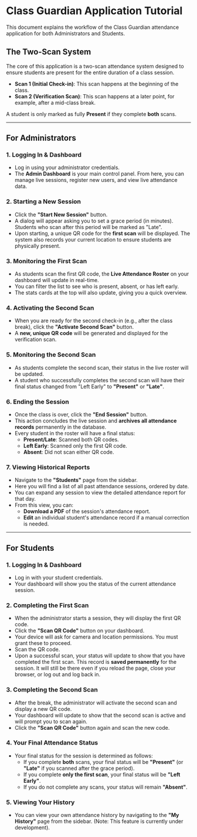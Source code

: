 # Class Guardian Application Tutorial

This document explains the workflow of the Class Guardian attendance application for both Administrators and Students.

## The Two-Scan System

The core of this application is a two-scan attendance system designed to ensure students are present for the entire duration of a class session.

- **Scan 1 (Initial Check-in)**: This scan happens at the beginning of the class.
- **Scan 2 (Verification Scan)**: This scan happens at a later point, for example, after a mid-class break.

A student is only marked as fully **Present** if they complete **both** scans.

---

## For Administrators

### 1. Logging In & Dashboard
- Log in using your administrator credentials.
- The **Admin Dashboard** is your main control panel. From here, you can manage live sessions, register new users, and view live attendance data.

### 2. Starting a New Session
- Click the **"Start New Session"** button.
- A dialog will appear asking you to set a grace period (in minutes). Students who scan after this period will be marked as "Late".
- Upon starting, a unique QR code for the **first scan** will be displayed. The system also records your current location to ensure students are physically present.

### 3. Monitoring the First Scan
- As students scan the first QR code, the **Live Attendance Roster** on your dashboard will update in real-time.
- You can filter the list to see who is present, absent, or has left early.
- The stats cards at the top will also update, giving you a quick overview.

### 4. Activating the Second Scan
- When you are ready for the second check-in (e.g., after the class break), click the **"Activate Second Scan"** button.
- A **new, unique QR code** will be generated and displayed for the verification scan.

### 5. Monitoring the Second Scan
- As students complete the second scan, their status in the live roster will be updated.
- A student who successfully completes the second scan will have their final status changed from "Left Early" to **"Present"** or **"Late"**.

### 6. Ending the Session
- Once the class is over, click the **"End Session"** button.
- This action concludes the live session and **archives all attendance records** permanently in the database.
- Every student in the roster will have a final status:
    - **Present/Late**: Scanned both QR codes.
    - **Left Early**: Scanned only the first QR code.
    - **Absent**: Did not scan either QR code.

### 7. Viewing Historical Reports
- Navigate to the **"Students"** page from the sidebar.
- Here you will find a list of all past attendance sessions, ordered by date.
- You can expand any session to view the detailed attendance report for that day.
- From this view, you can:
    - **Download a PDF** of the session's attendance report.
    - **Edit** an individual student's attendance record if a manual correction is needed.

---

## For Students

### 1. Logging In & Dashboard
- Log in with your student credentials.
- Your dashboard will show you the status of the current attendance session.

### 2. Completing the First Scan
- When the administrator starts a session, they will display the first QR code.
- Click the **"Scan QR Code"** button on your dashboard.
- Your device will ask for camera and location permissions. You must grant these to proceed.
- Scan the QR code.
- Upon a successful scan, your status will update to show that you have completed the first scan. This record is **saved permanently** for the session. It will still be there even if you reload the page, close your browser, or log out and log back in.

### 3. Completing the Second Scan
- After the break, the administrator will activate the second scan and display a new QR code.
- Your dashboard will update to show that the second scan is active and will prompt you to scan again.
- Click the **"Scan QR Code"** button again and scan the new code.

### 4. Your Final Attendance Status
- Your final status for the session is determined as follows:
    - If you complete **both** scans, your final status will be **"Present"** (or **"Late"** if you scanned after the grace period).
    - If you complete **only the first scan**, your final status will be **"Left Early"**.
    - If you do not complete any scans, your status will remain **"Absent"**.

### 5. Viewing Your History
- You can view your own attendance history by navigating to the **"My History"** page from the sidebar. (Note: This feature is currently under development).
